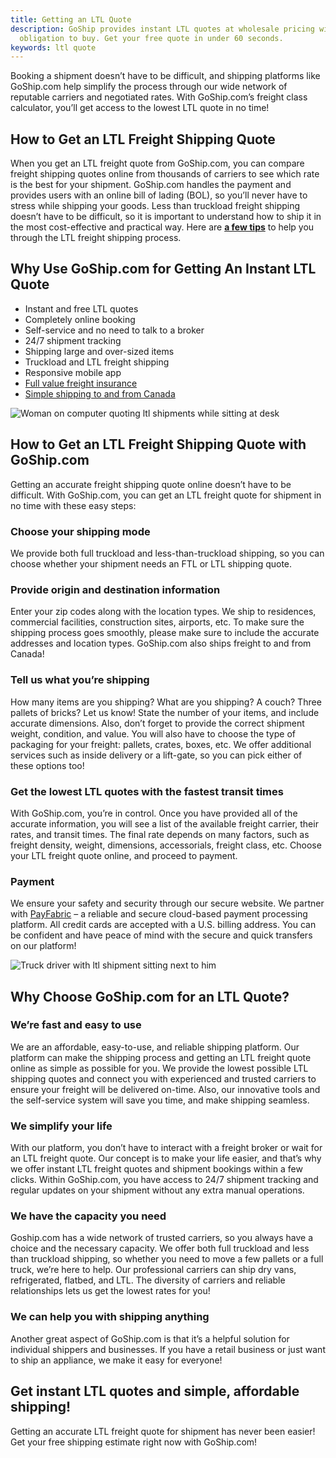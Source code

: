 ```yaml
---
title: Getting an LTL Quote
description: GoShip provides instant LTL quotes at wholesale pricing with no
  obligation to buy. Get your free quote in under 60 seconds.
keywords: ltl quote
---
```

Booking a shipment doesn’t have to be difficult, and shipping platforms like GoShip.com help simplify the process through our wide network of reputable carriers and negotiated rates. With GoShip.com’s freight class calculator, you’ll get access to the lowest LTL quote in no time!

## How to Get an LTL Freight Shipping Quote

When you get an LTL freight quote from GoShip.com, you can compare freight shipping quotes online from thousands of carriers to see which rate is the best for your shipment. GoShip.com handles the payment and provides users with an online bill of lading (BOL), so you’ll never have to stress while shipping your goods. Less than truckload freight shipping doesn’t have to be difficult, so it is important to understand how to ship it in the most cost-effective and practical way. Here are **[a few tips](/blog/ltl-freight-shipping-guide/)** to help you through the LTL freight shipping process.

## **Why Use GoShip.com for Getting An Instant LTL Quote**

* Instant and free LTL quotes
* Completely online booking
* Self-service and no need to talk to a broker
* 24/7 shipment tracking
* Shipping large and over-sized items
* Truckload and LTL freight shipping
* Responsive mobile app
* [Full value freight insurance](/shipping-services/freight-insurance/)
* [Simple shipping to and from Canada](/shipping-services/international-shipping/)



![Woman on computer quoting ltl shipments while sitting at desk](images/quoting-ltl-shipments.jpg "Getting an LTL quote")



## **How to Get an LTL Freight Shipping Quote with GoShip.com**

Getting an accurate freight shipping quote online doesn’t have to be difficult. With GoShip.com, you can get an LTL freight quote for shipment in no time with these easy steps:

### Choose your shipping mode

We provide both full truckload and less-than-truckload shipping, so you can choose whether your shipment needs an FTL or LTL shipping quote.

### Provide origin and destination information

Enter your zip codes along with the location types. We ship to residences, commercial facilities, construction sites, airports, etc. To make sure the shipping process goes smoothly, please make sure to include the accurate addresses and location types. GoShip.com also ships freight to and from Canada!

### Tell us what you’re shipping

How many items are you shipping? What are you shipping? A couch? Three pallets of bricks? Let us know! State the number of your items, and include accurate dimensions. Also, don’t forget to provide the correct shipment weight, condition, and value. You will also have to choose the type of packaging for your freight: pallets, crates, boxes, etc. We offer additional services such as inside delivery or a lift-gate, so you can pick either of these options too!

### Get the lowest LTL quotes with the fastest transit times

With GoShip.com, you’re in control. Once you have provided all of the accurate information, you will see a list of the available freight carrier, their rates, and transit times. The final rate depends on many factors, such as freight density, weight, dimensions, accessorials, freight class, etc. Choose your LTL freight quote online, and proceed to payment.

### Payment

We ensure your safety and security through our secure website. We partner with [PayFabric](https://www.payfabric.com/) – a reliable and secure cloud-based payment processing platform. All credit cards are accepted with a U.S. billing address. You can be confident and have peace of mind with the secure and quick transfers on our platform!



![Truck driver with ltl shipment sitting next to him](images/carrier-moving-ltl-freight.jpg "Carrier moving LTL freight")



## **Why Choose GoShip.com for an LTL Quote?**

### We’re fast and easy to use

We are an affordable, easy-to-use, and reliable shipping platform. Our platform can make the shipping process and getting an LTL freight quote online as simple as possible for you. We provide the lowest possible LTL shipping quotes and connect you with experienced and trusted carriers to ensure your freight will be delivered on-time. Also, our innovative tools and the self-service system will save you time, and make shipping seamless.

### We simplify your life

With our platform, you don’t have to interact with a freight broker or wait for an LTL freight quote. Our concept is to make your life easier, and that’s why we offer instant LTL freight quotes and shipment bookings within a few clicks. Within GoShip.com, you have access to 24/7 shipment tracking and regular updates on your shipment without any extra manual operations.

### We have the capacity you need

Goship.com has a wide network of trusted carriers, so you always have a choice and the necessary capacity. We offer both full truckload and less than truckload shipping, so whether you need to move a few pallets or a full truck, we’re here to help. Our professional carriers can ship dry vans, refrigerated, flatbed, and LTL. The diversity of carriers and reliable relationships lets us get the lowest rates for you!

### We can help you with shipping anything

Another great aspect of GoShip.com is that it’s a helpful solution for individual shippers and businesses. If you have a retail business or just want to ship an appliance, we make it easy for everyone!

## **Get instant LTL quotes and simple, affordable shipping!**

Getting an accurate LTL freight quote for shipment has never been easier! Get your free shipping estimate right now with GoShip.com!
